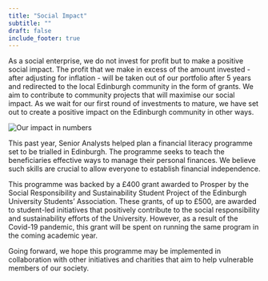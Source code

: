 ```yaml
---
title: "Social Impact"
subtitle: ""
draft: false
include_footer: true
---
```


As a social enterprise, we do not invest for profit but to make a positive social impact. The profit that we make in excess of the amount invested - after adjusting for inflation - will be taken out of our portfolio after 5 years and redirected to the local Edinburgh community in the form of grants. We aim to contribute to community projects that will maximise our social impact. As we wait for our first round of investments to mature, we have set out to create a positive impact on the Edinburgh community in other ways.

![Our impact in numbers](/images/impact.png)

This past year, Senior Analysts helped plan a financial literacy programme set to be trialled in Edinburgh. The programme seeks to teach the beneficiaries effective ways to manage their personal finances. We believe such skills are crucial to allow everyone to establish financial independence.

This programme was backed by a £400 grant awarded to Prosper by the Social Responsibility and Sustainability Student Project of the Edinburgh University Students’ Association. These grants, of up to £500, are awarded to student-led initiatives that positively contribute to the social responsibility and sustainability efforts of the University. However, as a result of the Covid-19 pandemic, this grant will be spent on running the same program in the coming academic year.

Going forward, we hope this programme may be implemented in collaboration with other initiatives and charities that aim to help vulnerable members of our society. 